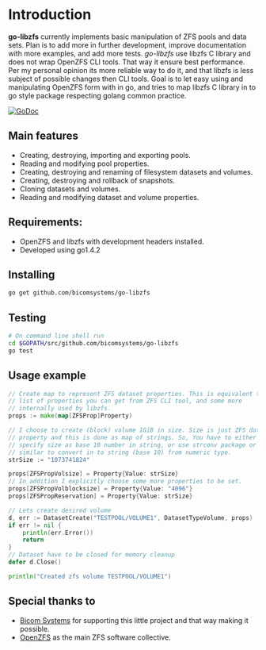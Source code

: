 # Introduction

**go-libzfs** currently implements basic manipulation of ZFS pools and data sets. Plan is to add more in further development, improve documentation with more examples, and add more tests. _go-libzfs_ use libzfs C library and does not wrap OpenZFS CLI tools. That way it ensure best performance. Per my personal opinion its more reliable way to do it, and that libzfs is less subject of possible changes then CLI tools.  Goal is to let easy using and manipulating OpenZFS form with in go, and tries to map libzfs C library in to go style package respecting golang common practice.

[![GoDoc](https://godoc.org/github.com/bicomsystems/go-libzfs?status.svg)](https://godoc.org/github.com/bicomsystems/go-libzfs)

## Main features

- Creating, destroying, importing and exporting pools.
- Reading and modifying pool properties.
- Creating, destroying and renaming of filesystem datasets and volumes.
- Creating, destroying and rollback of snapshots.
- Cloning datasets and volumes.
- Reading and modifying dataset and volume properties.

## Requirements:

- OpenZFS and libzfs with development headers installed.
- Developed using go1.4.2

## Installing

```sh
go get github.com/bicomsystems/go-libzfs
```

## Testing

```sh
# On command line shell run
cd $GOPATH/src/github.com/bicomsystems/go-libzfs
go test
```

## Usage example

```go
// Create map to represent ZFS dataset properties. This is equivalent to
// list of properties you can get from ZFS CLI tool, and some more
// internally used by libzfs.
props := make(map[ZFSProp]Property)

// I choose to create (block) volume 1GiB in size. Size is just ZFS dataset
// property and this is done as map of strings. So, You have to either
// specify size as base 10 number in string, or use strconv package or
// similar to convert in to string (base 10) from numeric type.
strSize := "1073741824"

props[ZFSPropVolsize] = Property{Value: strSize}
// In addition I explicitly choose some more properties to be set.
props[ZFSPropVolblocksize] = Property{Value: "4096"}
props[ZFSPropReservation] = Property{Value: strSize}

// Lets create desired volume
d, err := DatasetCreate("TESTPOOL/VOLUME1", DatasetTypeVolume, props)
if err != nil {
	println(err.Error())
	return
}
// Dataset have to be closed for memory cleanup
defer d.Close()

println("Created zfs volume TESTPOOL/VOLUME1")
```

## Special thanks to

- [Bicom Systems](http://www.bicomsystems.com) for supporting this little project and that way making it possible.
- [OpenZFS](http://open-zfs.org) as the main ZFS software collective.